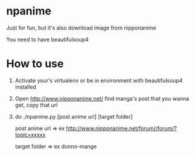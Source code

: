 npanime
=======

Just for fun, but it's also download image from nipponanime 

You need to have beautifulsoup4

How to use
==========
1. Activate your's virtualenv or be in environment with beautifulsoup4 installed
2. Open http://www.nipponanime.net/ find manga's post that you wanna get, copy that url
3. do ./npanime.py [post anime url] [target folder]
    
    post anime url => ex http://www.nipponanime.net/forum//forum/?topic=xxxxx

    target folder => ex donno-mange
